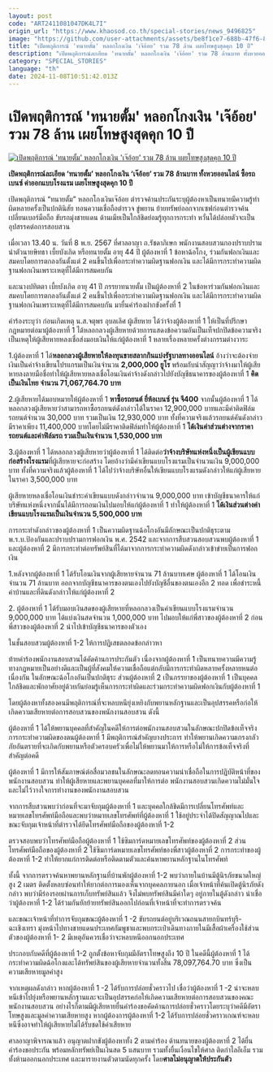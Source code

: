```yaml
---
layout: post
code: "ART2411081047DK4L7I"
origin_url: "https://www.khaosod.co.th/special-stories/news_9496825"
image: "https://github.com/user-attachments/assets/be8f1ce7-688b-47f6-83c7-02b7a609466b"
title: "เปิดพฤติการณ์ 'ทนายตั้ม' หลอกโกงเงิน 'เจ๊อ้อย' รวม 78 ล้าน เผยโทษสูงสุดคุก 10 ปี"
description: "เปิดพฤติการณ์ละเอียด 'ทนายตั้ม' หลอกโกงเงิน 'เจ๊อ้อย' รวม 78 ล้านบาท ทั้งหวยออนไลน์ ซื้อรถเบนซ์ ค่าออกแบบโรงแรม เผยโทษสูงสุดคุก 10 ปี"
category: "SPECIAL_STORIES"
language: "th"
date: 2024-11-08T10:51:42.013Z
---
```


# เปิดพฤติการณ์ 'ทนายตั้ม' หลอกโกงเงิน 'เจ๊อ้อย' รวม 78 ล้าน เผยโทษสูงสุดคุก 10 ปี

[![เปิดพฤติการณ์ 'ทนายตั้ม' หลอกโกงเงิน 'เจ๊อ้อย' รวม 78 ล้าน เผยโทษสูงสุดคุก 10 ปี](https://www.khaosod.co.th/wpapp/uploads/2024/11/cheat.jpg "เปิดพฤติการณ์ 'ทนายตั้ม' หลอกโกงเงิน 'เจ๊อ้อย' รวม 78 ล้าน เผยโทษสูงสุดคุก 10 ปี")](https://www.khaosod.co.th/wpapp/uploads/2024/11/cheat.jpg)

**เปิดพฤติการณ์ละเอียด ‘ทนายตั้ม’ หลอกโกงเงิน ‘เจ๊อ้อย’ รวม 78 ล้านบาท ทั้งหวยออนไลน์ ซื้อรถเบนซ์ ค่าออกแบบโรงแรม เผยโทษสูงสุดคุก 10 ปี**

เปิดพฤติการณ์ “ทนายตั้ม” หลอกโกงเงินเจ๊อ้อย ตำรวจค้านประกันระบุผู้ต้องหาเป็นทนายมีความรู้ทำผิดหลายครั้งเป็นปกตินิสัย ทอนความเชื่อถือตำรวจ ขู่พยาน ย้ายทรัพย์ออกจากเซฟก่อนตำรวจค้น เปลี่ยนเบอร์มือถือ ขับรถมุ่งชายแดน ด้านเมียเป็นใกล้ชิดย่อมรู้ทุกการกระทำ หวั่นได้ปล่อยตัวจะเป็นอุปสรรคต่อการสอบสวน

เมื่อเวลา 13.40 น. วันที่ 8 พ.ย. 2567 ที่ศาลอาญา ถ.รัชดาภิเษก พนักงานสอบสวนกองปราบปรามนำตัวนายษิทธา เบี้ยบังเกิด หรือทนายตั้ม อายุ 44 ปี ผู้ต้องหาที่ 1 ข้อหาฉ้อโกง, ร่วมกันฟอกเงินและสมคบโดยการตกลงกันตั้งแต่ 2 คนขึ้นไปเพื่อกระทำความผิดฐานฟอกเงิน และได้มีการกระทำความผิดฐานฟอกเงินเพราะเหตุที่ได้มีการสมคบกัน

และนางปทิตตา เบี้ยบังเกิด อายุ 41 ปี ภรรยาทนายตั้ม เป็นผู้ต้องหาที่ 2 ในข้อหาร่วมกันฟอกเงินและสมคบโดยการตกลงกันตั้งแต่ 2 คนขึ้นไปเพื่อกระทำความผิดฐานฟอกเงิน และได้มีการกระทำความผิด ฐานฟอกเงินเพราะเหตุที่ได้มีการสมคบกัน มายื่นคำร้องฝากขังครั้งที่ 1

คำร้องระบุว่า ก่อนเกิดเหตุ น.ส.จตุพร อุบลเลิศ ผู้เสียหาย ได้ว่าจ้างผู้ต้องหาที่ 1 ให้เป็นที่ปรึกษากฎหมายต่อมาผู้ต้องหาที่ 1 ได้หลอกลวงผู้เสียหายด้วยการแสดงข้อความอันเป็นเท็จปกปิดข้อความจริง เป็นเหตุให้ผู้เสียหายหลงเชื่อส่งมอบเงินให้แก่ผู้ต้องหาที่ 1 หลายเรื่องหลายครั้งต่างกรรมต่างวาระ

1.ผู้ต้องหาที่ 1 ได้**หลอกลวงผู้เสียหายให้ลงทุนขายสลากกินแบ่งรัฐบาลทางออนไลน์** อ้างว่าจะต้องจ่ายเงินเป็นค่าจ้างเขียนโปรแกรมเป็นเงินจำนวน **2,000,000 ยูโร** พร้อมกับนำสัญญาว่าจ้างมาให้ผู้เสียหายลงลายมือชื่อทำให้ผู้เสียหายหลงเชื่อโอนเงินค่าจ้างดังกล่าวไปยังบัญชีธนาคารของผู้ต้องหาที่ 1 **คิดเป็นเงินไทย จำนวน 71,067,764.70 บาท**

2.ผู้เสียหายได้มอบหมายให้ผู้ต้องหาที่ 1 **หาซื้อรถยนต์ ยี่ห้อเบนซ์ รุ่น จี400** จากนั้นผู้ต้องหาที่ 1 ได้หลอกลวงผู้เสียหายว่าสามารถหาซื้อรถยนต์ดังกล่าวได้ในราคา 12,900,000 บาทและมีค่าติดฟิล์มรถยนต์จำนวน 30,000 บาท รวมเป็นเงิน 12,930,000 บาท ทั้งที่ความจริงแล้วรถยนต์คันดังกล่าวมีราคาเพียง 11,400,000 บาทโดยไม่มีราคาติดฟิล์มทำให้ผู้ต้องหาที่ 1 **ได้เงินค่าส่วนต่างจากราคารถยนต์และค่าฟิล์มรถ รวมเป็นเงินจำนวน 1,530,000 บาท**

3.ผู้ต้องหาที่ 1 ได้หลอกลวงผู้เสียหายว่าผู้ต้องหาที่ 1 ได้ติดต่อ**ว่าจ้างบริษัทแห่งหนึ่งเป็นผู้เขียนแบบก่อสร้างโรงแรม**ที่ผู้เสียหายจะก่อสร้าง โดยอ้างว่ามีค่าเขียนแบบโรงแรมเป็นจำนวนเงิน 9,000,000 บาท ทั้งที่ความจริงแล้วผู้ต้องหาที่ 1 ได้ไปว่าจ้างบริษัทอื่นให้เขียนแบบโรงแรมดังกล่าวให้แก่ผู้เสียหายในราคา 3,500,000 บาท

ผู้เสียหายหลงเชื่อโอนเงินชำระค่าเขียนแบบดังกล่าวจำนวน 9,000,000 บาท เข้าบัญชีธนาคารให้แก่บริษัทแห่งหนึ่งจากนั้นได้มีการถอนเงินไปมอบให้แก่ผู้ต้องหาที่ 1 ทำให้ผู้ต้องหาที่ 1 **ได้เงินส่วนต่างค่าเขียนแบบโรงแรมเป็นเงินจำนวน 5,500,000 บาท**

การกระทำดังกล่าวของผู้ต้องหาที่ 1 เป็นความผิดฐานฉ้อโกงอันมีลักษณะเป็นปกติธุระตาม พ.ร.บ.ป้องกันและปราบปรามการฟอกเงิน พ.ศ. 2542 และจากการสืบสวนสอบสวนพบผู้ต้องหาที่ 1 และผู้ต้องหาที่ 2 มีการกระทำต่อทรัพย์สินที่ได้มาจากการกระทำความผิดดังกล่าวเข้าข่ายเป็นการฟอกเงิน

1.หลังจากผู้ต้องหาที่ 1 ได้รับโอนเงินจากผู้เสียหายจำนวน 71 ล้านบาทเศษ ผู้ต้องหาที่ 1 ได้โอนเงินจำนวน 71 ล้านบาท ออกจากบัญชีธนาคารของตนเองไปยังบัญชีอื่นของตนเองอีก 2 ทอด เพื่อชำระหนี้ค่าบ้านและที่ดินดังกล่าวให้แก่ผู้ต้องหาที่ 2

2\. ผู้ต้องหาที่ 1 ได้รับมอบเงินสดของผู้เสียหายที่หลอกลวงเป็นค่าเขียนแบบโรงแรมจำนวน 9,000,000 บาท ได้แบ่งเงินสดจำนวน 1,000,000 บาท ไปมอบให้แก่พี่สาวของผู้ต้องหาที่ 2 ก่อนพี่สาวของผู้ต้องหาที่ 2 นำไปเข้าบัญชีธนาคารของตัวเอง

ในชั้นสอบสวนผู้ต้องหาที่ 1-2 ให้การปฏิเสธตลอดข้อกล่าวหา

ท้ายคำร้องพนักงานสอบสวนได้คัดค้านการประกันตัว เนื่องจากผู้ต้องหาที่ 1 เป็นทนายความมีความรู้ทางกฎหมายเป็นอย่างดีและเป็นผู้ที่สังคมให้ความเชื่อถือแต่กลับมีการกระทำผิดหลายครั้งหลายหนต่อเนื่องกัน ในลักษณะฉ้อโกงอันเป็นปกติธุระ ส่วนผู้ต้องหาที่ 2 เป็นภรรยาของผู้ต้องหาที่ 1 เป็นบุคคลใกล้ชิดและพักอาศัยอยู่ด้วยกันย่อมรู้เห็นการกระทำผิดและร่วมกระทำความผิดฟอกเงินกับผู้ต้องหาที่ 1

โดยผู้ต้องหาทั้งสองคนมีพฤติการณ์ที่จะหลบหนียุ่งเหยิงกับพยานหลักฐานและเป็นอุปสรรคหรือก่อให้เกิดความเสียหายต่อการสอบสวนของพนักงานสอบสวน ดังนี้

ผู้ต้องหาที่ 1 ได้ให้พยานบุคคลที่สำคัญในคดีให้การต่อพนักงานสอบสวนในลักษณะปกปิดข้อเท็จจริงการกระทำความผิดของตนผู้ต้องหาที่ 1 มีพฤติการณ์สำคัญบางประการ ทำให้พยานเกิดความเกรงกลัวภัยอันตรายที่จะเกิดกับพยานหรือตัวครอบครัวเพื่อไม่ให้พยานมาให้การหรือไม่ให้การข้อเท็จจริงที่สำคัญต่อคดี

ผู้ต้องหาที่ 1 มีการให้สัมภาษณ์ต่อสื่อมวลชนในลักษณะลดทอนความน่าเชื่อถือในการปฏิบัติหน้าที่ของพนักงานสอบสวน ทำให้ผู้เสียหายและพยานบุคคลที่มาให้การต่อ พนักงานสอบสวนเกิดความไม่มั่นใจและไม่ไว้วางใจการทำงานของพนักงานสอบสวน

จากการสืบสวนพบว่าก่อนที่จะมาจับกุมผู้ต้องหาที่ 1 และบุคคลใกล้ชิดมีการเปลี่ยนโทรศัพท์และหมายเลขโทรศัพท์มือถือและพบว่าหมายเลขโทรศัพท์ที่ผู้ต้องหาที่ 1 ใช้อยู่ประจำได้ปิดสัญญาณไปและขณะจับกุมเจ้าหน้าที่ตำรวจได้ยึดโทรศัพท์มือถือของผู้ต้องหาที่ 1-2

ตรวจสอบพบว่าโทรศัพท์มือถือผู้ต้องหาที่ 1 ใช้ซิมการ์ดหมายเลขโทรศัพท์ของผู้ต้องหาที่ 2 ส่วนโทรศัพท์มือถือของผู้ต้องหาที่ 2 ใช้ซิมการ์ดหมายเลขโทรศัพท์ของพี่สาวผู้ต้องหาที่ 2 การกระทำของผู้ต้องหาที่ 1-2 ทำให้ยากแก่การติดต่อหรือติดตามตัวและค้นหาพยานหลักฐานในโทรศัพท์

ทั้งนี้ จากการตรวจค้นหาพยานหลักฐานที่บ้านพักผู้ต้องหาที่ 1-2 พบว่าภายในบ้านมีตู้นิรภัยขนาดใหญ่สูง 2 เมตร ติดตั้งหลบซ่อนทำให้ยากต่อการมองเห็นจากบุคคลภายนอก เมื่อเจ้าหน้าที่ค้นเปิดตู้นิรภัยดังกล่าว พบว่ามีร่องรอยผ่านการเก็บทรัพย์สินแล้ว จึงไม่พบทรัพย์สินมีค่าใดๆ อยู่ภายในตู้ดังกล่าว น่าเชื่อว่าผู้ต้องหาที่ 1-2 ได้ร่วมกันยักย้ายทรัพย์สินออกไปก่อนที่เจ้าหน้าที่จะทำการตรวจค้น

และขณะเจ้าหน้าที่ทำการจับกุมขณะผู้ต้องหาที่ 1 -2 ขับรถยนต์อยู่บริเวณถนนสายกบินทร์บุรี-ฉะเชิงเทรา มุ่งหน้าไปทางชายแดนประเทศกัมพูชาและพบกระเป๋าเดินทางภายในมีเสื้อผ้าเครื่องใช้ส่วนตัวของผู้ต้องหาที่ 1- 2 มีเหตุอันควรเชื่อว่าจะหลบหนีออกนอกประเทศ

ประกอบกับคดีที่ผู้ต้องหาที่ 1-2 ถูกตั้งข้อหาจับกุมมีอัตราโทษสูงถึง 10 ปี ในคดีนี้ผู้ต้องหาที่ 1 ได้กระทำความผิดฉ้อโกงและได้ทรัพย์สินของผู้เสียหายจำนวนทั้งสิ้น 78,097,764.70 บาท ซึ่งเป็นความเสียหายมูลค่าสูง

จากเหตุผลดังกล่าว หากผู้ต้องหาที่ 1 -2 ได้รับการปล่อยชั่วคราวไป เชื่อว่าผู้ต้องหาที่ 1 -2 น่าจะหลบหนีเข้าไปยุ่งหรือพยานหลักฐานและจะเป็นอุปสรรคก่อให้เกิดความเสียหายต่อการสอบสวนของคณะพนักงานสอบสวน อย่างไรก็ตามมีผู้เสียหายยื่นคำร้องขอคัดค้านการปล่อยชั่วคราวโดยระบุว่าคดีมีอัตราโทษสูงและมูลค่าความเสียหายสูง หากผู้ต้องการผู้ต้องหาที่ 1-2 ได้รับการปล่อยชั่วคราวเกณฑ์จะหลบหนีซึ่งอาจทำให้ผู้เสียหายไม่ได้รับชดใช้ค่าเสียหาย

ศาลอาญาพิจารณาแล้ว อนุญาตฝากขังผู้ต้องหาทั้ง 2 ตามคำร้อง ด้านทนายของผู้ต้องหาที่ 2 ได้ยื่นคำร้องขอประกัน พร้อมหลักทรัพย์เป็นเงินสด 5 แสนบาท รวมทั้งยื่นเงื่อนไขให้ศาล ติดกำไลอีเอ็ม รวมทั้งห้ามออกนอกประเทศ และมารายงานตัวตามนัดทุกครั้ง โดย**ศาลไม่อนุญาตให้ประกันตัว**